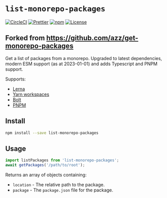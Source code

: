 # `list-monorepo-packages`

[![CircleCI](https://dl.circleci.com/status-badge/img/gh/AlexHayton/list-monorepo-packages/tree/main.svg?style=svg)](https://dl.circleci.com/status-badge/redirect/gh/AlexHayton/list-monorepo-packages/tree/main)
[![Prettier](https://img.shields.io/badge/code_style-prettier-ff69b4.svg?style=flat-square)](https://github.com/prettier/prettier)
[![npm](https://img.shields.io/npm/v/list-monorepo-packages.svg?style=flat-square)](https://npmjs.org/list-monorepo-packages)
[![License](https://img.shields.io/badge/license-MIT-blue.svg?style=flat-square)](LICENSE)

## Forked from https://github.com/azz/get-monorepo-packages

Get a list of packages from a monorepo. Upgraded to latest dependencies, modern ESM support (as at 2023-01-01) and adds Typescript and PNPM support.

Supports:

- [Lerna](https://github.com/lerna/lerna)
- [Yarn workspaces](https://yarnpkg.com/lang/en/docs/workspaces/)
- [Bolt](http://boltpkg.com/)
- [PNPM](https://pnpm.io/)

## Install

```bash
npm install --save list-monorepo-packages
```

## Usage

```js
import listPackages from 'list-monorepo-packages';
await getPackages('/path/to/root');
```

Returns an array of objects containing:

- `location` - The relative path to the package.
- `package` - The `package.json` file for the package.
